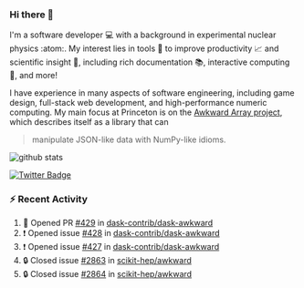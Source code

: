 ### Hi there 👋 

I'm a software developer 💻 with a background in experimental nuclear physics :atom:. My interest lies in tools :wrench: to improve productivity :chart_with_upwards_trend: and scientific insight :telescope:, including rich documentation 📚, interactive computing 🧮, and more! 

I have experience in many aspects of software engineering, including game design, full-stack web development, and high-performance numeric computing. My main focus at Princeton is on the [Awkward Array project](awkward-array.org/), which describes itself as a library that can 
> manipulate JSON-like data with NumPy-like idioms.

![github stats](https://github-readme-stats.vercel.app/api?username=agoose77&show_icons=true&hide_rank=true&hide_title=true&bg_color=30,e76445,904e95&text_color=efe3ec&icon_color=efe3ec)
<!--
**agoose77/agoose77** is a ✨ _special_ ✨ repository because its `README.md` (this file) appears on your GitHub profile.

Here are some ideas to get you started:

- 🔭 I’m currently working on ...
- 🌱 I’m currently learning ...
- 👯 I’m looking to collaborate on ...
- 🤔 I’m looking for help with ...
- 💬 Ask me about ...
- 📫 How to reach me: ...
- 😄 Pronouns: ...
- ⚡ Fun fact: ...
-->

[![Twitter Badge](https://img.shields.io/twitter/follow/agoose77?style=flat-square&logo=Twitter&logoColor=white&color=cornflowerblue)](https://twitter.com/agoose77)

### :zap: Recent Activity

<!--START_SECTION:activity-->
1. 💪 Opened PR [#429](https://github.com/dask-contrib/dask-awkward/pull/429) in [dask-contrib/dask-awkward](https://github.com/dask-contrib/dask-awkward)
2. ❗ Opened issue [#428](https://github.com/dask-contrib/dask-awkward/issues/428) in [dask-contrib/dask-awkward](https://github.com/dask-contrib/dask-awkward)
3. ❗ Opened issue [#427](https://github.com/dask-contrib/dask-awkward/issues/427) in [dask-contrib/dask-awkward](https://github.com/dask-contrib/dask-awkward)
4. 🔒 Closed issue [#2863](https://github.com/scikit-hep/awkward/issues/2863) in [scikit-hep/awkward](https://github.com/scikit-hep/awkward)
5. 🔒 Closed issue [#2864](https://github.com/scikit-hep/awkward/issues/2864) in [scikit-hep/awkward](https://github.com/scikit-hep/awkward)
<!--END_SECTION:activity-->
